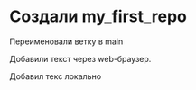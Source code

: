# Создали my_first_repo

Переименовали ветку в main

Добавили текст через web-браузер.

Добавил текс локально